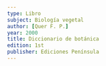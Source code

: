 ```yaml
---
type: Libro
subject: Biología vegetal
author: [Quer F. P.]
year: 2000
title: Diccionario de botánica
edition: 1st
publisher: Ediciones Península
---
```

